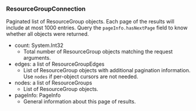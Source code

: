 ### ResourceGroupConnection
Paginated list of ResourceGroup objects. Each page of the results will include at most 1000 entries. Query the `pageInfo.hasNextPage` field to know whether all objects were returned.

- count: System.Int32
  - Total number of ResourceGroup objects matching the request arguments.
- edges: a list of ResourceGroupEdges
  - List of ResourceGroup objects with additional pagination information. Use `nodes` if per-object cursors are not needed.
- nodes: a list of ResourceGroups
  - List of ResourceGroup objects.
- pageInfo: PageInfo
  - General information about this page of results.
